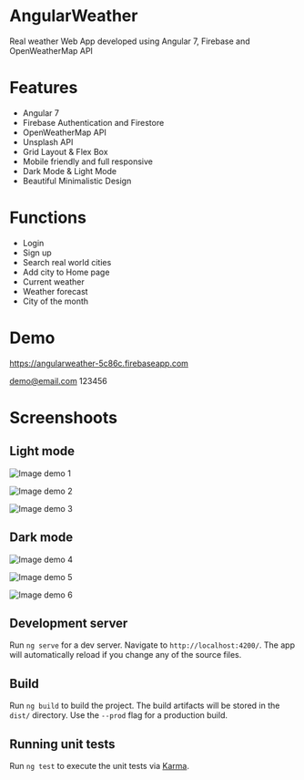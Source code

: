 # AngularWeather
Real weather Web App developed using Angular 7, Firebase and OpenWeatherMap API

# Features
* Angular 7
* Firebase Authentication and Firestore
* OpenWeatherMap API
* Unsplash API
* Grid Layout & Flex Box
* Mobile friendly and full responsive
* Dark Mode & Light Mode
* Beautiful Minimalistic Design

# Functions 
* Login
* Sign up
* Search real world cities
* Add city to Home page
* Current weather
* Weather forecast
* City of the month

# Demo
https://angularweather-5c86c.firebaseapp.com

demo@email.com
123456

# Screenshoots

## Light mode

![Image demo 1](https://i.imgur.com/CNZPOCU.png)


![Image demo 2](https://i.imgur.com/NmNRAmX.jpg)


![Image demo 3](https://i.imgur.com/x13Vb1G.jpg)


## Dark mode

![Image demo 4](https://i.imgur.com/IdOy1o3.png)


![Image demo 5](https://i.imgur.com/fao0ClF.jpg)


![Image demo 6](https://i.imgur.com/eapphhE.jpg)


## Development server

Run `ng serve` for a dev server. Navigate to `http://localhost:4200/`. The app will automatically reload if you change any of the source files.

## Build

Run `ng build` to build the project. The build artifacts will be stored in the `dist/` directory. Use the `--prod` flag for a production build.

## Running unit tests

Run `ng test` to execute the unit tests via [Karma](https://karma-runner.github.io).
